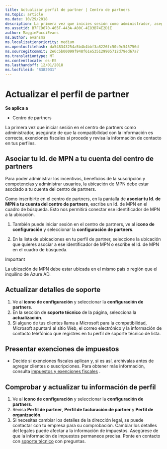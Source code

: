 ```yaml
---
title: Actualizar perfil de partner | Centro de partners
ms.topic: article
ms.date: 10/29/2018
description: La primera vez que inicies sesión como administrador, asegúrate de que los detalles de soporte técnico sean correctos, presenta las exenciones fiscales si procede y revisa la información de contacto en tus perfiles.
ms.assetid: B7FCD670-465F-443A-A80C-4E83B74E2D1E
author: MaggiePucciEvans
ms.author: evansma
ms.localizationpriority: medium
ms.openlocfilehash: da548343254a5b4b4bbf3a8226fc50c9c545756d
ms.sourcegitcommit: 2e6c5b00099f948f61e535129905712d79ed67a7
ms.translationtype: MT
ms.contentlocale: es-ES
ms.lasthandoff: 12/01/2018
ms.locfileid: "8382931"
---
```

# <a name="update-your-partner-profile"></a>Actualizar el perfil de partner

**Se aplica a**

- Centro de partners

La primera vez que iniciar sesión en el centro de partners como administrador, asegúrate de que la compatibilidad con la información es correcta, exenciones fiscales si procede y revisa la información de contacto en tus perfiles.

## <a name="associate-your-mpn-id-to-your-partner-center-account"></a>Asociar tu Id. de MPN a tu cuenta del centro de partners

Para poder administrar los incentivos, beneficios de la suscripción y competencias y administrar usuarios, la ubicación de MPN debe estar asociado a tu cuenta del centro de partners.

Como inscribirte en el centro de partners, en la pantalla de **asociar tu Id. de MPN a tu cuenta del centro de partners**, escribe un Id. de MPN en el cuadro de búsqueda. Esto nos permitirá conectar ese identificador de MPN a la ubicación.

1. También puede iniciar sesión en el centro de partners, ve al **icono de configuración** y seleccionar la **configuración de partners**.

2. En la lista de ubicaciones en tu perfil de partner, seleccione la ubicación que quieres asociar a ese identificador de MPN o escribe el Id. de MPN en el cuadro de búsqueda.

>[!IMPORTANT]
>La ubicación de MPN debe estar ubicada en el mismo país o región que el inquilino de Azure AD.

## <a name="update-your-support-details"></a>Actualizar detalles de soporte

1. Ve al **icono de configuración** y seleccionar la **configuración de partners**.
2. En la sección de **soporte técnico** de la página, selecciona la **actualización**.
3. Si alguno de tus clientes llama a Microsoft para la compatibilidad, Microsoft apuntará al sitio Web, el correo electrónico y la información de contacto telefónico que registres en tu perfil de soporte técnico de lista.

## <a name="file-tax-exemptions"></a>Presentar exenciones de impuestos

- Decide si exenciones fiscales aplican y, si es así, archívalas antes de agregar clientes o suscripciones. Para obtener más información, consulta [impuestos y exenciones fiscales](tax-and-tax-exemptions.md) .

## <a name="verify-and-update-your-profile-information"></a>Comprobar y actualizar tu información de perfil

1. Ve al **icono de configuración** y seleccionar la **configuración de partners**.
1. Revisa **Perfil de partner**, **Perfil de facturación de partner** y **Perfil de organización**.
1. Si necesitas cambiar los detalles de la dirección legal, se puede contactar con tu empresa para su comprobación. Cambiar los detalles del legales puede afectar a la información de impuestos. Asegúrese de que la información de impuestos permanece precisa. Ponte en contacto con [soporte técnico](https://partner.microsoft.com/support/contact-support) con preguntas.